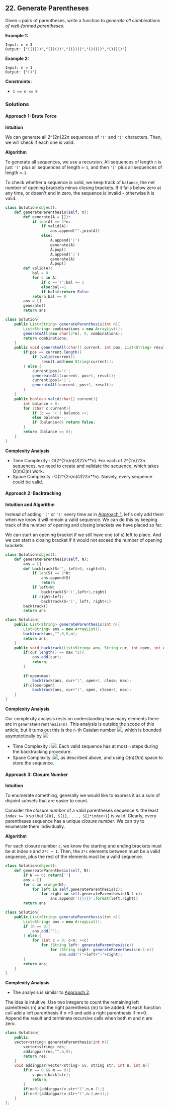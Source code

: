 ﻿## 22. Generate Parentheses

Given `n` pairs of parentheses, write a function to *generate all combinations of well-formed parentheses*.

**Example 1:**

```
Input: n = 3
Output: ["((()))","(()())","(())()","()(())","()()()"]
```

**Example 2:**

```
Input: n = 1
Output: ["()"]
```

 

**Constraints:**

- `1 <= n <= 8`







### Solutions

#### Approach 1: Brute Force

**Intuition**

We can generate all 2^{2n}22*n* sequences of `'('` and `')'` characters. Then, we will check if each one is valid.

**Algorithm**

To generate all sequences, we use a recursion. All sequences of length `n` is just `'('` plus all sequences of length `n-1`, and then `')'` plus all sequences of length `n-1`.

To check whether a sequence is valid, we keep track of `balance`, the net number of opening brackets minus closing brackets. If it falls below zero at any time, or doesn't end in zero, the sequence is invalid - otherwise it is valid.

```python
class Solution(object):
    def generateParenthesis(self, n):
        def generate(A = []):
            if len(A) == 2*n:
                if valid(A):
                    ans.append("".join(A))
                else:
                    A.append('(')
                    generate(A)
                    A.pop()
                    A.append(')')
                    generate(A)
                    A.pop()
        def valid(A):
            bal = 0
            for c in A:
                if c =='(':bal += 1
                else:bal-=1
                if bal<0:return False
            return bal == 0
        ans = []
        generate()
        return ans
```

```java
class Solution{
    public List<String> generateParenthesis(int n){
        List<String> combinations = new ArrayList();
        generateAll(new char[2*n], 0, combinations);
        return combinations;
    }
    public void generateAll(char[] current, int pos, List<String> result){
        if(pos == current.length){
            if (valid(current))
                result.add(new String(current));
        } else {
            current[pos]='(';
            genereateAll(current, pos+1, result);
            current[pos]=')';
            generateAll(current, pos+1, result);
        }
    }
    public boolean valid(char[] current){
        int balance = 0;
        for (char c:current){
            if (c == '(') balance ++;
            else balance--;
            if (balance<0) return false;
        }
        return (balance == 0);
    }
}
```





**Complexity Analysis**

- Time Complexity : O(2^{2n}n)*O*(22*n**n*). For each of 2^{2n}22*n* sequences, we need to create and validate the sequence, which takes O(n)*O*(*n*) work.
- Space Complexity : O(2^{2n}n)*O*(22*n**n*). Naively, every sequence could be valid. 



#### Approach 2: Backtracking

**Intuition and Algorithm**

Instead of adding `'('` or `')'` every time as in [Approach 1](https://leetcode.com/problems/generate-parentheses/solution/#approach-1-brute-force), let's only add them when we know it will remain a valid sequence. We can do this by keeping track of the number of opening and closing brackets we have placed so far.

We can start an opening bracket if we still have one (of `n`) left to place. And we can start a closing bracket if it would not exceed the number of opening brackets.

```python
class Solution(object):
    def generateParenthesis(self, N):
        ans = []
        def backtrack(S='', left=0, right=0):
            if len(S) == 2*N:
                ans.append(S)
                return
            if left<N:
                backtrack(S+'(',left+1,right)
            if right<left:
                backtrack(S+')', left, right+1)
        backtrack()
        return ans
```



```java
class Solution{
    public List<String> generateParenthesis(int n){
        List<String> ans = new ArrayList();
        backtrack(ans,"",0,0,n);
        return ans;
    }
    public void backtrack(List<String> ans, String cur, int open, int close, int max){
        if(cur.length() == max *2){
            ans.add(cur);
            return;
        }
        
        if(open<max)
            backtrack(ans, cur+"(", open+1, close, max);
        if(close<open)
            backtrack(ans, cur+")", open, close+1, max);
    }
}
```

**Complexity Analysis**

Our complexity analysis rests on understanding how many elements there are in `generateParenthesis(n)`. This analysis is outside the scope of this article, but it turns out this is the `n`-th Catalan number ![](https://shengbucket.oss-cn-hangzhou.aliyuncs.com/pics/C52yF.jpg), which is bounded asymptotically by ![](https://shengbucket.oss-cn-hangzhou.aliyuncs.com/pics/y1xWW.jpg)

- Time Complexity : ![](https://shengbucket.oss-cn-hangzhou.aliyuncs.com/pics/P15gy.jpg). Each valid sequence has at most `n` steps during the backtracking procedure.
- Space Complexity :![](https://shengbucket.oss-cn-hangzhou.aliyuncs.com/pics/0iPnz.jpg), as described above, and using O(n)*O*(*n*) space to store the sequence.



#### Approach 3: Closure Number

**Intuition**

To enumerate something, generally we would like to express it as a sum of disjoint subsets that are easier to count.

Consider the *closure number* of a valid parentheses sequence `S`: the least `index >= 0` so that `S[0], S[1], ..., S[2*index+1]` is valid. Clearly, every parentheses sequence has a unique *closure number*. We can try to enumerate them individually.

**Algorithm**

For each closure number `c`, we know the starting and ending brackets must be at index `0` and `2*c + 1`. Then, the `2*c` elements between must be a valid sequence, plus the rest of the elements must be a valid sequence.

```python
class Solution(object):
    def genereateParenthesis(self, N):
        if N == 0: return['']
        ans = []
        for c in xrange(N):
            for left in self.generateParenthesis(c):
                for right in self.generateParenthesis(N-1-c):
                    ans.append('({}){}'.format(left,right))
        return ans
```



```java
class Solution{
    public List<String> generateParenthesis(int n){
        List<String> ans = new ArrayList();
        if (n == 0){
            ans.add("");
        } else {
            for (int c = 0; c<n; ++c)
                for (String left: generateParenthesis(c))
                    for (String right: generateParenthesis(n-1-c))
                        ans.add("("+left+")"+right);
        }
        return ans;
    }
}
```



**Complexity Analysis**

- The analysis is similar to [Approach 2](https://leetcode.com/problems/generate-parentheses/solution/#approach-2-backtracking).





The idea is intuitive. Use two integers to count the remaining left parenthesis (n) and the right parenthesis (m) to be added. At each function call add a left parenthesis if n >0 and add a right parenthesis if m>0. Append the result and terminate recursive calls when both m and n are zero.

```cpp
class Solution{
    public:
    vector<string> generateParenthesis(int n){
        vector<string> res;
        addingpar(res,"",n,0);
        return res;
    }
    void addingpar(vector<string> &v, string str, int n, int m){
        if(n == 0 && m == 0){
            v.push_back(str);
            return;
        }
        if(m>0){addingpar(v,str+")",n,m-1);}
        if(n>0){addingpar(v,str+"(",n-1,m+1);}
    }
};
```



